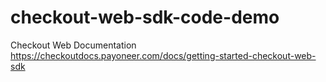 # checkout-web-sdk-code-demo

Checkout Web Documentation  https://checkoutdocs.payoneer.com/docs/getting-started-checkout-web-sdk